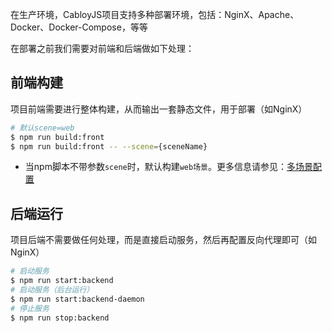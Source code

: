 在生产环境，CabloyJS项目支持多种部署环境，包括：NginX、Apache、Docker、Docker-Compose，等等

在部署之前我们需要对前端和后端做如下处理：

## 前端构建

项目前端需要进行整体构建，从而输出一套静态文件，用于部署（如NginX）

``` bash
# 默认scene=web
$ npm run build:front
$ npm run build:front -- --scene={sceneName}
```

* 当npm脚本不带参数`scene`时，默认构建`web场景`。更多信息请参见：[多场景配置](https://cabloy.com/zh-cn/articles/config-scene.html)

## 后端运行

项目后端不需要做任何处理，而是直接启动服务，然后再配置反向代理即可（如NginX）

``` bash
# 启动服务
$ npm run start:backend
# 启动服务（后台运行）
$ npm run start:backend-daemon
# 停止服务
$ npm run stop:backend
```